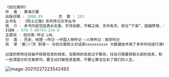 






```c++
《倪光南传》
作  者 : 黄海贝著
出版日期 : 2008.05       页  数 : 283
丛书名 : 《院士之路》系列传记文学丛书
简  介 : 本书内容包括真水无香、岁月如歌、不解之缘、天外有天、悲壮“下海”、超越梦想、华丽转身等章节。罗宏亮
ISBN : 978-7-80743-234-0
主题词 : 倪光南-传记 LHL
分  类 : 历史、地理->传记->中国人物传记->人物传记：按学科分
目  录 :第247页 附录一 与倪光南院士对话录xxxxxxxxxx 大数据技术用了多年时间进行演化，才从一种看起来很炫酷的新技术变成了企业在生产经营中实际部署的服务。其中，数据采集产品迎来了广阔的市场前景，无论国内外，市面上都出现了许多技术不一、良莠不齐的采集软件。一款简单易用的网页信息抓取软件,能够抓取网页文字、图表、超链接等多种网页元素。同样可通过简单可视化流程进行采集，服务于任何对数据有采集需求的人群。
```
```
过度的修饰往往破坏获取信息的效率。互联网的信息过于繁杂，往往只需要获取头部的信息，和一些深度分析文章即可。要主动打破信息茧房，不要让算法左右了我们的人生。
```
![image-20211227223542493](https://s2.loli.net/2021/12/27/YHTQLPzM9jlpJqX.png)
